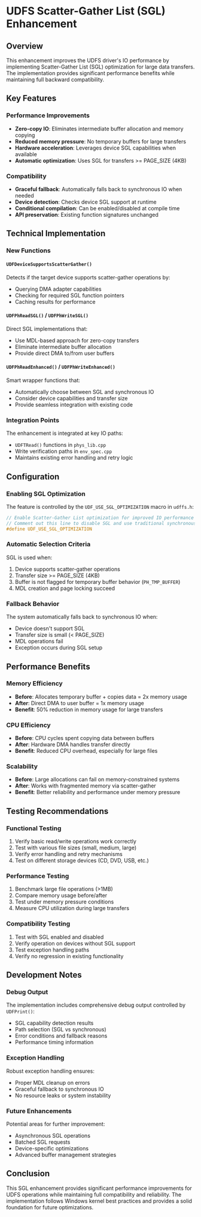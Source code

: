 # UDFS Scatter-Gather List (SGL) Enhancement

## Overview

This enhancement improves the UDFS driver's IO performance by implementing Scatter-Gather List (SGL) optimization for large data transfers. The implementation provides significant performance benefits while maintaining full backward compatibility.

## Key Features

### Performance Improvements
- **Zero-copy IO**: Eliminates intermediate buffer allocation and memory copying
- **Reduced memory pressure**: No temporary buffers for large transfers
- **Hardware acceleration**: Leverages device SGL capabilities when available
- **Automatic optimization**: Uses SGL for transfers >= PAGE_SIZE (4KB)

### Compatibility
- **Graceful fallback**: Automatically falls back to synchronous IO when needed
- **Device detection**: Checks device SGL support at runtime
- **Conditional compilation**: Can be enabled/disabled at compile time
- **API preservation**: Existing function signatures unchanged

## Technical Implementation

### New Functions

#### `UDFDeviceSupportsScatterGather()`
Detects if the target device supports scatter-gather operations by:
- Querying DMA adapter capabilities
- Checking for required SGL function pointers
- Caching results for performance

#### `UDFPhReadSGL()` / `UDFPhWriteSGL()`
Direct SGL implementations that:
- Use MDL-based approach for zero-copy transfers
- Eliminate intermediate buffer allocation
- Provide direct DMA to/from user buffers

#### `UDFPhReadEnhanced()` / `UDFPhWriteEnhanced()`
Smart wrapper functions that:
- Automatically choose between SGL and synchronous IO
- Consider device capabilities and transfer size
- Provide seamless integration with existing code

### Integration Points

The enhancement is integrated at key IO paths:
- `UDFTRead()` functions in `phys_lib.cpp`
- Write verification paths in `env_spec.cpp`
- Maintains existing error handling and retry logic

## Configuration

### Enabling SGL Optimization
The feature is controlled by the `UDF_USE_SGL_OPTIMIZATION` macro in `udffs.h`:

```c
// Enable Scatter-Gather List optimization for improved IO performance
// Comment out this line to disable SGL and use traditional synchronous IO
#define UDF_USE_SGL_OPTIMIZATION
```

### Automatic Selection Criteria
SGL is used when:
1. Device supports scatter-gather operations
2. Transfer size >= PAGE_SIZE (4KB)
3. Buffer is not flagged for temporary buffer behavior (`PH_TMP_BUFFER`)
4. MDL creation and page locking succeed

### Fallback Behavior
The system automatically falls back to synchronous IO when:
- Device doesn't support SGL
- Transfer size is small (< PAGE_SIZE)
- MDL operations fail
- Exception occurs during SGL setup

## Performance Benefits

### Memory Efficiency
- **Before**: Allocates temporary buffer + copies data = 2x memory usage
- **After**: Direct DMA to user buffer = 1x memory usage
- **Benefit**: 50% reduction in memory usage for large transfers

### CPU Efficiency
- **Before**: CPU cycles spent copying data between buffers
- **After**: Hardware DMA handles transfer directly
- **Benefit**: Reduced CPU overhead, especially for large files

### Scalability
- **Before**: Large allocations can fail on memory-constrained systems
- **After**: Works with fragmented memory via scatter-gather
- **Benefit**: Better reliability and performance under memory pressure

## Testing Recommendations

### Functional Testing
1. Verify basic read/write operations work correctly
2. Test with various file sizes (small, medium, large)
3. Verify error handling and retry mechanisms
4. Test on different storage devices (CD, DVD, USB, etc.)

### Performance Testing
1. Benchmark large file operations (>1MB)
2. Compare memory usage before/after
3. Test under memory pressure conditions
4. Measure CPU utilization during large transfers

### Compatibility Testing
1. Test with SGL enabled and disabled
2. Verify operation on devices without SGL support
3. Test exception handling paths
4. Verify no regression in existing functionality

## Development Notes

### Debug Output
The implementation includes comprehensive debug output controlled by `UDFPrint()`:
- SGL capability detection results
- Path selection (SGL vs synchronous)
- Error conditions and fallback reasons
- Performance timing information

### Exception Handling
Robust exception handling ensures:
- Proper MDL cleanup on errors
- Graceful fallback to synchronous IO
- No resource leaks or system instability

### Future Enhancements
Potential areas for further improvement:
- Asynchronous SGL operations
- Batched SGL requests
- Device-specific optimizations
- Advanced buffer management strategies

## Conclusion

This SGL enhancement provides significant performance improvements for UDFS operations while maintaining full compatibility and reliability. The implementation follows Windows kernel best practices and provides a solid foundation for future optimizations.